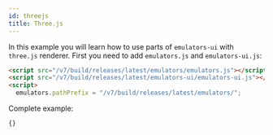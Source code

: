 ```yaml
---
id: threejs 
title: Three.js 
---
```


In this example you will learn how to use parts of `emulators-ui` with `three.js` renderer.
First you need to add `emulators.js` and `emulators-ui.js`:
```html
<script src="/v7/build/releases/latest/emulators/emulators.js"></script>
<script src="/v7/build/releases/latest/emulators-ui/emulators-ui.js"></script>
<script>
  emulators.pathPrefix = "/v7/build/releases/latest/emulators/";
```

Complete example:
```html title="examples/threejs.html"
{}
```

